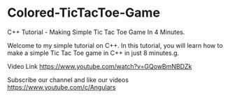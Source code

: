 # Colored-TicTacToe-Game

C++ Tutorial - Making Simple Tic Tac Toe Game In 4 Minutes.

Welcome to my simple tutorial on C++. In this tutorial, you will learn how to make a simple Tic Tac Toe game in C++ in just 8 minutes.g.

Video Link https://www.youtube.com/watch?v=GQowBmNBDZk

Subscribe our channel and like our videos https://www.youtube.com/c/Angulars
